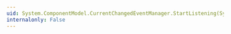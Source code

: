 ```yaml
---
uid: System.ComponentModel.CurrentChangedEventManager.StartListening(System.Object)
internalonly: False
---
```


